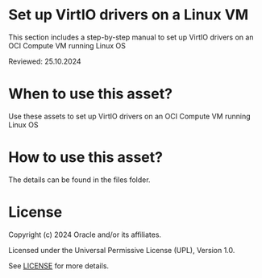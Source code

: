 # Set up VirtIO drivers on a Linux VM

This section includes a step-by-step manual to set up VirtIO drivers on an OCI Compute VM running Linux OS

Reviewed: 25.10.2024

# When to use this asset?

Use these assets to set up VirtIO drivers on an OCI Compute VM running Linux OS

# How to use this asset?

The details can be found in the files folder.

# License

Copyright (c) 2024 Oracle and/or its affiliates.

Licensed under the Universal Permissive License (UPL), Version 1.0.

See [LICENSE](https://github.com/oracle-devrel/technology-engineering/blob/main/LICENSE) for more details.
